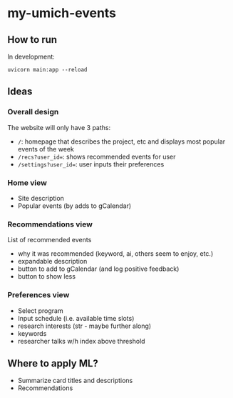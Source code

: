 # my-umich-events

## How to run 
In development:

```
uvicorn main:app --reload
```

## Ideas

### Overall design
The website will only have 3 paths:
- `/`: homepage that describes the project, etc and displays most popular events of the week
- `/recs?user_id=`: shows recommended events for user
- `/settings?user_id=`: user inputs their preferences

### Home view
- Site description
- Popular events (by adds to gCalendar)

### Recommendations view
List of recommended events
- why it was recommended (keyword, ai, others seem to enjoy, etc.)
- expandable description
- button to add to gCalendar (and log positive feedback)
- button to show less

### Preferences view
- Select program
- Input schedule (i.e. available time slots)
- research interests (str - maybe further along)
- keywords
- researcher talks w/h index above threshold

## Where to apply ML?
- Summarize card titles and descriptions
- Recommendations 